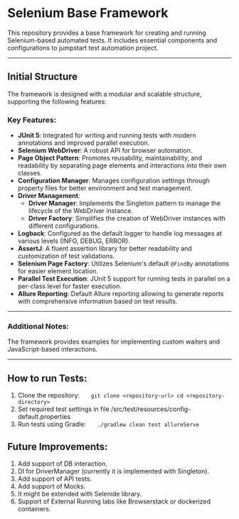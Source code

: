 # Selenium Base Framework

This repository provides a base framework for creating and running Selenium-based automated tests. It includes essential components and configurations to jumpstart test automation project.

---

## Initial Structure

The framework is designed with a modular and scalable structure, supporting the following features:

### Key Features:
- **JUnit 5**: Integrated for writing and running tests with modern annotations and improved parallel execution.
- **Selenium WebDriver**: A robust API for browser automation.
- **Page Object Pattern**: Promotes reusability, maintainability, and readability by separating page elements and interactions into their own classes.
- **Configuration Manager**: Manages configuration settings through property files for better environment and test management.
- **Driver Management**:
   - **Driver Manager**: Implements the Singleton pattern to manage the lifecycle of the WebDriver instance.
   - **Driver Factory**: Simplifies the creation of WebDriver instances with different configurations.
- **Logback**: Configured as the default logger to handle log messages at various levels (INFO, DEBUG, ERROR).
- **AssertJ**: A fluent assertion library for better readability and customization of test validations.
- **Selenium Page Factory**: Utilizes Selenium's default `@FindBy` annotations for easier element location.
- **Parallel Test Execution**: JUnit 5 support for running tests in parallel on a per-class level for faster execution.
- **Allure Reporting**: Default Allure reporting allowing to generate reports with comprehensive information based on test results.
---

### Additional Notes:

The framework provides examples for implementing custom waiters and JavaScript-based interactions.

---

## How to run Tests:
1. Clone the repository:
`   git clone <repository-url>
   cd <repository-directory>`
2. Set required test settings in file /src/test/resources/config-default.properties
3. Run tests using Gradle:
`   ./gradlew clean test allureServe`

## Future Improvements:
1. Add support of DB interaction.
2. DI for DriverManager (currently it is implemented with Singleton).
3. Add support of API tests.
4. Add support of Mocks.
5. It might be extended with Selenide library.
6. Support of External Running labs like Browserstack or dockerized containers.
